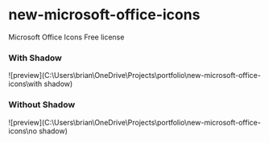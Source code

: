 # new-microsoft-office-icons
Microsoft Office Icons
Free license

### With Shadow

![preview](C:\Users\brian\OneDrive\Projects\portfolio\new-microsoft-office-icons\with shadow)

### Without Shadow

![preview](C:\Users\brian\OneDrive\Projects\portfolio\new-microsoft-office-icons\no shadow)
